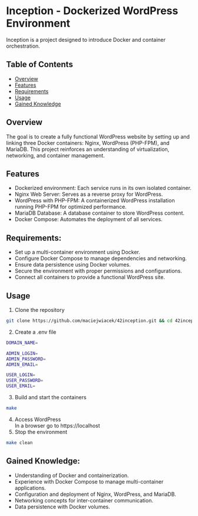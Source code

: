 # Inception - Dockerized WordPress Environment
Inception is a project designed to introduce Docker and container orchestration.

## Table of Contents
- [Overview](#overview)
- [Features](#features)
- [Requirements](#requirements)
- [Usage](#usage)
- [Gained Knowledge](#gained-knowledge)

## Overview
The goal is to create a fully functional WordPress website by setting up and linking three Docker containers: Nginx, WordPress (PHP-FPM), and MariaDB. This project reinforces an understanding of virtualization, networking, and container management.

## Features
- Dockerized environment: Each service runs in its own isolated container.
- Nginx Web Server: Serves as a reverse proxy for WordPress.
- WordPress with PHP-FPM: A containerized WordPress installation running PHP-FPM for optimized performance.
- MariaDB Database: A database container to store WordPress content.
- Docker Compose: Automates the deployment of all services.

## Requirements:
- Set up a multi-container environment using Docker.
- Configure Docker Compose to manage dependencies and networking.
- Ensure data persistence using Docker volumes.
- Secure the environment with proper permissions and configurations.
- Connect all containers to provide a functional WordPress site.

## Usage
1. Clone the repository
```bash
git clone https://github.com/maciejwiacek/42inception.git && cd 42inception
```
2. Create a .env file
```bash
DOMAIN_NAME=

ADMIN_LOGIN=
ADMIN_PASSWORD=
ADMIN_EMAIL=

USER_LOGIN=
USER_PASSWORD=
USER_EMAIL=
```
3. Build and start the containers
```bash
make
```

4. Access WordPress
   <br />In a browser go to https://localhost
5. Stop the environment
```bash
make clean
```

## Gained Knowledge:
- Understanding of Docker and containerization.
- Experience with Docker Compose to manage multi-container applications.
- Configuration and deployment of Nginx, WordPress, and MariaDB.
- Networking concepts for inter-container communication.
- Data persistence with Docker volumes.

